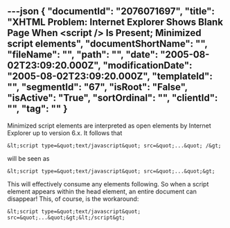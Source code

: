 ---json
{
  "documentId": "2076071697",
  "title": "XHTML Problem: Internet Explorer Shows Blank Page When &lt;script /&gt; Is Present; Minimized script elements",
  "documentShortName": "",
  "fileName": "",
  "path": "",
  "date": "2005-08-02T23:09:20.000Z",
  "modificationDate": "2005-08-02T23:09:20.000Z",
  "templateId": "",
  "segmentId": "67",
  "isRoot": "False",
  "isActive": "True",
  "sortOrdinal": "",
  "clientId": "",
  "tag": ""
}
---

Minimized script elements are interpreted as open elements by Internet Explorer up to version 6.x. It follows that

    &lt;script type=&quot;text/javascript&quot; src=&quot;...&quot; /&gt;

will be seen as

    &lt;script type=&quot;text/javascript&quot; src=&quot;...&quot;&gt;

This will effectively consume any elements following. So when a script element appears within the head element, an entire document can disappear! This, of course, is the workaround:

    &lt;script type=&quot;text/javascript&quot; src=&quot;...&quot;&gt;&lt;/script&gt;
